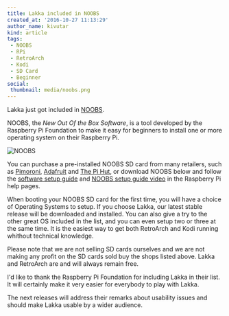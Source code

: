 ```yaml
---
title: Lakka included in NOOBS
created_at: '2016-10-27 11:13:29'
author_name: kivutar
kind: article
tags:
 - NOOBS
 - RPi
 - RetroArch
 - Kodi
 - SD Card
 - Beginner
social:
 thumbnail: media/noobs.png
---
```


Lakka just got included in [NOOBS](https://www.raspberrypi.org/downloads/noobs/).

NOOBS, the *New Out Of the Box Software*, is a tool developed by the Raspberry Pi Foundation to make it easy for beginners to install one or more operating system on their Raspberry Pi.

![NOOBS](media/noobs.png)

You can purchase a pre-installed NOOBS SD card from many retailers, such as [Pimoroni](https://shop.pimoroni.com/products/noobs-8gb-sd-card), [Adafruit](https://www.adafruit.com/products/1583) and [The Pi Hut](http://thepihut.com/collections/raspberry-pi-sd-cards-and-adapters/products/noobs-preinstalled-sd-card), or download NOOBS below and follow the [software setup guide](https://www.raspberrypi.org/learning/software-guide/) and [NOOBS setup guide video](https://www.raspberrypi.org/help/videos/#noobs-setup) in the Raspberry Pi help pages.

When booting your NOOBS SD card for the first time, you will have a choice of Operating Systems to setup. If you choose Lakka, our latest stable release will be downloaded and installed. You can also give a try to the other great OS included in the list, and you can even setup two or three at the same time. It is the easiest way to get both RetroArch and Kodi running whithout technical knowledge.

Please note that we are not selling SD cards ourselves and we are not making any profit on the SD cards sold buy the shops listed above. Lakka and RetroArch are and will always remain free.

I'd like to thank the Raspberry Pi Foundation for including Lakka in their list. It will certainly make it very easier for everybody to play with Lakka.

The next releases will address their remarks about usability issues and should make Lakka usable by a wider audience.
